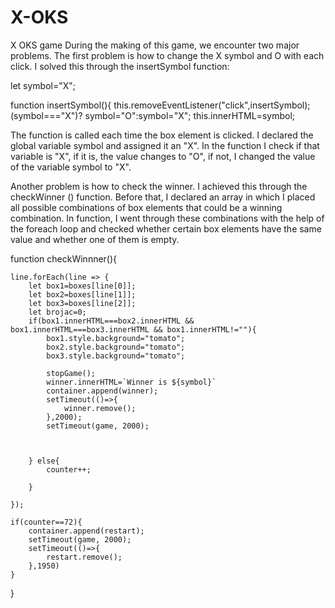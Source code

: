 # X-OKS
X OKS game
During the making of this game, we encounter two major problems. The first problem is how to change the X symbol and O with each click.
I solved this through the insertSymbol function:

let symbol="X";

function insertSymbol(){
this.removeEventListener("click",insertSymbol);
(symbol==="X")? symbol="O":symbol="X";
this.innerHTML=symbol;

The function is called each time the box element is clicked.
I declared the global variable symbol and assigned it an "X". 
In the function I check if that variable is "X", if it is, the value changes to "O", if not, I changed the value of the variable symbol to "X".

Another problem is how to check the winner.
I achieved this through the checkWinner () function. Before that, I declared an array in which I placed all possible combinations of box elements that could be a winning combination.
In function, I went through these combinations with the help of the foreach loop and checked whether certain box elements have the same value and whether one of them is empty.

function checkWinnner(){

    line.forEach(line => {
        let box1=boxes[line[0]];
        let box2=boxes[line[1]];
        let box3=boxes[line[2]];
        let brojac=0;
        if(box1.innerHTML===box2.innerHTML && box1.innerHTML===box3.innerHTML && box1.innerHTML!=""){
            box1.style.background="tomato";
            box2.style.background="tomato";
            box3.style.background="tomato";
       
            stopGame();
            winner.innerHTML=`Winner is ${symbol}`
            container.append(winner);
            setTimeout(()=>{
                winner.remove();
            },2000);
            setTimeout(game, 2000);
           
        

        } else{
            counter++;
            
        }
     
    });

    if(counter==72){
        container.append(restart);
        setTimeout(game, 2000);
        setTimeout(()=>{
            restart.remove();
        },1950)
    }

}
